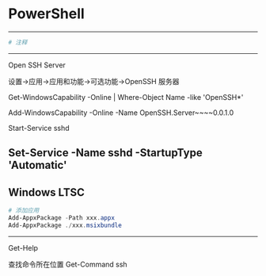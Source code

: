 # PowerShell

---
```powershell
# 注释

```




---



Open SSH Server


设置->应用->应用和功能->可选功能->OpenSSH 服务器


Get-WindowsCapability -Online | Where-Object Name -like 'OpenSSH*'


Add-WindowsCapability -Online -Name OpenSSH.Server~~~~0.0.1.0


Start-Service sshd


Set-Service -Name sshd -StartupType 'Automatic'
---

## Windows LTSC

```powershell
# 添加应用
Add-AppxPackage -Path xxx.appx
Add-AppxPackage ./xxx.msixbundle

```

---

Get-Help


查找命令所在位置
Get-Command ssh

